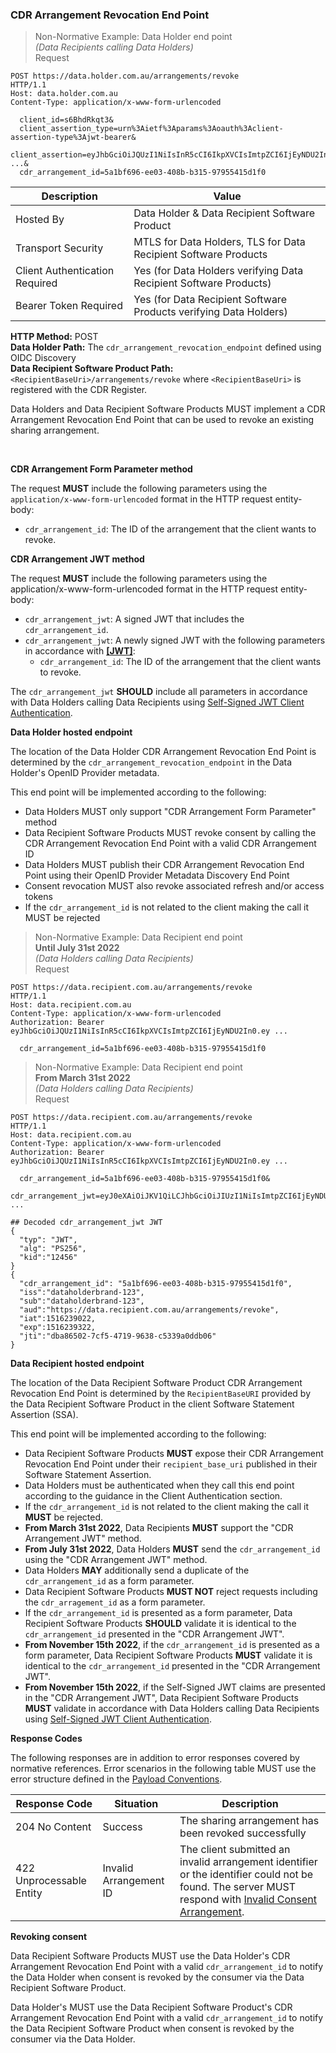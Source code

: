 ### CDR Arrangement Revocation End Point

> Non-Normative Example: Data Holder end point  
> _(Data Recipients calling Data Holders)_  
>Request

```
POST https://data.holder.com.au/arrangements/revoke
HTTP/1.1
Host: data.holder.com.au
Content-Type: application/x-www-form-urlencoded

  client_id=s6BhdRkqt3&
  client_assertion_type=urn%3Aietf%3Aparams%3Aoauth%3Aclient-assertion-type%3Ajwt-bearer&
  client_assertion=eyJhbGciOiJQUzI1NiIsInR5cCI6IkpXVCIsImtpZCI6IjEyNDU2In0.ey ...&
  cdr_arrangement_id=5a1bf696-ee03-408b-b315-97955415d1f0
```

| Description | Value   |
|---|---|
| Hosted By  | Data Holder & Data Recipient Software Product  |
|  Transport Security |  MTLS for Data Holders, TLS for Data Recipient Software Products |
| Client Authentication Required | Yes (for Data Holders verifying Data Recipient Software Products) |
| Bearer Token Required| Yes (for Data Recipient Software Products verifying Data Holders) |

**HTTP Method:** POST  
**Data Holder Path:** The ``cdr_arrangement_revocation_endpoint`` defined using OIDC Discovery  
**Data Recipient Software Product Path:** ``<RecipientBaseUri>/arrangements/revoke`` where ``<RecipientBaseUri>`` is registered with the CDR Register.

Data Holders and Data Recipient Software Products MUST implement a CDR Arrangement Revocation End Point that can be used to revoke an existing sharing arrangement.

<br/>

**CDR Arrangement Form Parameter method**

The request **MUST** include the following parameters using the ``application/x-www-form-urlencoded`` format in the HTTP request entity-body:

* ``cdr_arrangement_id``: The ID of the arrangement that the client wants to revoke.

**CDR Arrangement JWT method**

The request **MUST** include the following parameters using the application/x-www-form-urlencoded format in the HTTP request entity-body:

* ``cdr_arrangement_jwt``: A signed JWT that includes the ``cdr_arrangement_id``.
* ``cdr_arrangement_jwt``: A newly signed JWT with the following parameters in accordance with **[[JWT]](#nref-JWT)**:
  * ``cdr_arrangement_id``: The ID of the arrangement that the client wants to revoke.

The ``cdr_arrangement_jwt`` **SHOULD** include all parameters in accordance with Data Holders calling Data Recipients using [Self-Signed JWT Client Authentication](https://consumerdatastandardsaustralia.github.io/standards/#self-signed-jwt-client-authentication).

**Data Holder hosted endpoint**

The location of the Data Holder CDR Arrangement Revocation End Point is determined by the ``cdr_arrangement_revocation_endpoint`` in the Data Holder's OpenID Provider metadata.

This end point will be implemented according to the following:


* Data Holders MUST only support "CDR Arrangement Form Parameter" method
* Data Recipient Software Products MUST revoke consent by calling the CDR Arrangement Revocation End Point with a valid CDR Arrangement ID
* Data Holders MUST publish their CDR Arrangement Revocation End Point using their OpenID Provider Metadata Discovery End Point
* Consent revocation MUST also revoke associated refresh and/or access tokens
* If the ``cdr_arrangement_id`` is not related to the client making the call it MUST be rejected


> Non-Normative Example: Data Recipient end point  
> **Until July 31st 2022**  
> _(Data Holders calling Data Recipients)_  
>Request

```
POST https://data.recipient.com.au/arrangements/revoke
HTTP/1.1
Host: data.recipient.com.au
Content-Type: application/x-www-form-urlencoded
Authorization: Bearer eyJhbGciOiJQUzI1NiIsInR5cCI6IkpXVCIsImtpZCI6IjEyNDU2In0.ey ...

  cdr_arrangement_id=5a1bf696-ee03-408b-b315-97955415d1f0
```

> Non-Normative Example: Data Recipient end point  
>**From March 31st 2022**  
> _(Data Holders calling Data Recipients)_  
>Request

```
POST https://data.recipient.com.au/arrangements/revoke
HTTP/1.1
Host: data.recipient.com.au
Content-Type: application/x-www-form-urlencoded
Authorization: Bearer eyJhbGciOiJQUzI1NiIsInR5cCI6IkpXVCIsImtpZCI6IjEyNDU2In0.ey ...

  cdr_arrangement_id=5a1bf696-ee03-408b-b315-97955415d1f0&
  cdr_arrangement_jwt=eyJ0eXAiOiJKV1QiLCJhbGciOiJIUzI1NiIsImtpZCI6IjEyNDU2In0.ey ...

## Decoded cdr_arrangement_jwt JWT
{
  "typ": "JWT",
  "alg": "PS256",
  "kid":"12456"
}
{
  "cdr_arrangement_id": "5a1bf696-ee03-408b-b315-97955415d1f0",
  "iss":"dataholderbrand-123",
  "sub":"dataholderbrand-123",
  "aud":"https://data.recipient.com.au/arrangements/revoke",
  "iat":1516239022,
  "exp":1516239322,
  "jti":"dba86502-7cf5-4719-9638-c5339a0ddb06"
}
```

**Data Recipient hosted endpoint**

The location of the Data Recipient Software Product CDR Arrangement Revocation End Point is determined by the `RecipientBaseURI` provided by the Data Recipient Software Product in the client Software Statement Assertion (SSA).

This end point will be implemented according to the following:

* Data Recipient Software Products **MUST** expose their CDR Arrangement Revocation End Point under their `recipient_base_uri` published in their Software Statement Assertion.
* Data Holders must be authenticated when they call this end point according to the guidance in the Client Authentication section.
* If the `cdr_arrangement_id` is not related to the client making the call it **MUST** be rejected.
* **From March 31st 2022**, Data Recipients **MUST** support the "CDR Arrangement JWT" method.
* **From July 31st 2022**, Data Holders **MUST** send the `cdr_arrangement_id` using the "CDR Arrangement JWT" method.
* Data Holders **MAY** additionally send a duplicate of the `cdr_arrangement_id` as a form parameter.
* Data Recipient Software Products **MUST NOT** reject requests including the `cdr_arragement_id` as a form parameter. 
* If the `cdr_arrangement_id` is presented as a form parameter, Data Recipient Software Products **SHOULD** validate it is identical to the `cdr_arrangement_id` presented in the "CDR Arrangement JWT".
* **From November 15th 2022**, if the `cdr_arrangement_id` is presented as a form parameter, Data Recipient Software Products **MUST** validate it is identical to the `cdr_arrangement_id` presented in the "CDR Arrangement JWT".
* **From November 15th 2022**, if the Self-Signed JWT claims are presented in the "CDR Arrangement JWT", Data Recipient Software Products **MUST** validate in accordance with Data Holders calling Data Recipients using [Self-Signed JWT Client Authentication](#self-signed-jwt-client-authentication).

**Response Codes**

The following responses are in addition to error responses covered by normative references. Error scenarios in the following table MUST use the error structure defined in the [Payload Conventions](#payload-conventions).

Response Code | Situation | Description
-- | -- | --
204 No Content | Success | The sharing arrangement has been revoked successfully
422 Unprocessable Entity | Invalid Arrangement ID | The client submitted an invalid arrangement identifier or the identifier could not be found. The server MUST respond with [Invalid Consent Arrangement](#error-422-authorisation-invalid-arrangement).


**Revoking consent**

Data Recipient Software Products MUST use the Data Holder's CDR Arrangement Revocation End Point with a valid ``cdr_arrangement_id`` to notify the Data Holder when consent is revoked by the consumer via the Data Recipient Software Product.

Data Holder's MUST use the Data Recipient Software Product's CDR Arrangement Revocation End Point with a valid ``cdr_arrangement_id`` to notify the Data Recipient Software Product when consent is revoked by the consumer via the Data Holder.
